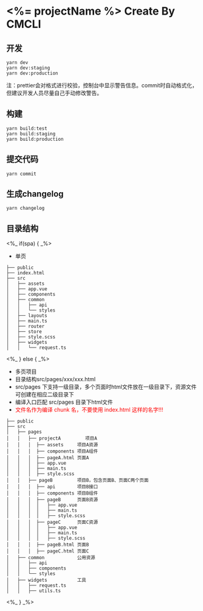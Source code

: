 # <%= projectName %> Create By CMCLI
## 开发
```
yarn dev
yarn dev:staging
yarn dev:production
```
注：prettier会对格式进行校验，控制台中显示警告信息。commit时自动格式化，但建议开发人员尽量自己手动修改警告。
## 构建
```
yarn build:test
yarn build:staging
yarn build:production
```
## 提交代码
```
yarn commit
```
## 生成changelog
```
yarn changelog
```
## 目录结构
<%_ if(spa) { _%>
- 单页
```
├── public
├── index.html
├── src
│   ├── assets
│   ├── app.vue
│   ├── components
│   ├── common
│   │   ├── api
│   │   └── styles
│   ├── layouts
│   ├── main.ts
│   ├── router
│   ├── store
│   ├── style.scss
│   ├── widgets
│   │   └── request.ts
```
<%_ } else { _%>
- 多页项目
- 目录结构src/pages/xxx/xxx.html
- src/pages 下支持一级目录，多个页面时html文件放在一级目录下，资源文件可创建在相应二级目录下
- 编译入口匹配 src/pages 目录下html文件
- <font color="red">文件名作为编译 chunk 名，不要使用 index.html 这样的名字!!!</font>
```
├── public
├── src
│   ├── pages
│   │   ├── projectA         项目A
│   │   │  ├── assets     项目A资源
│   │   │  ├── components 项目A组件
│   │   │  ├── pageA.html 页面A
│   │   │  ├── app.vue
│   │   │  ├── main.ts
│   │   │  ├── style.scss
│   │   ├── pageB         项目B，包含页面B、页面C两个页面
│   │   │  ├── api        项目B接口
│   │   │  ├── components 项目B组件
│   │   │  ├── pageB      页面B资源
│   │   │  │   ├── app.vue
│   │   │  │   ├── main.ts
│   │   │  │   ├── style.scss
│   │   │  ├── pageC      页面C资源
│   │   │  │   ├── app.vue
│   │   │  │   ├── main.ts
│   │   │  │   ├── style.scss
│   │   │  ├── pageB.html 页面B
│   │   │  ├── pageC.html 页面C
│   ├── common            公用资源
│   │   ├── api
│   │   ├── components
│   │   └── styles
│   ├── widgets           工具
│   │   ├── request.ts
│   │   ├── utils.ts
```
<%_ } _%>